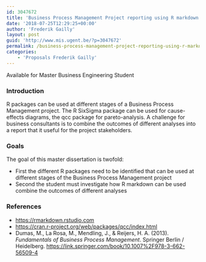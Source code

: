 ```yaml
---
id: 3047672
title: 'Business Process Management Project reporting using R markdown'
date: '2018-07-25T12:29:25+00:00'
author: 'Frederik Gailly'
layout: post
guid: 'http://www.mis.ugent.be/?p=3047672'
permalink: /business-process-management-project-reporting-using-r-markdown/
categories:
    - 'Proposals Frederik Gailly'
---
```


Available for Master Business Engineering Student

### Introduction

R packages can be used at different stages of a Business Process Management project. The R SixSigma package can be used for cause-effects diagrams, the qcc package for pareto-analysis. A challenge for business consultants is to combine the outcomes of different analyses into a report that it useful for the project stakeholders.

### Goals

The goal of this master dissertation is twofold:

- First the different R packages need to be identified that can be used at different stages of the Business Process Management project
- Second the student must investigate how R markdown can be used combine the outcomes of different analyses

### References

- https://rmarkdown.rstudio.com
- https://cran.r-project.org/web/packages/qcc/index.html
- Dumas, M., La Rosa, M., Mendling, J., &amp; Reijers, H. A. (2013). *Fundamentals of Business Process Management*. Springer Berlin / Heidelberg. https://link.springer.com/book/10.1007%2F978-3-662-56509-4